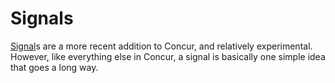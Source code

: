 # Signals

[Signal](https://pursuit.purescript.org/packages/purescript-concur-core/docs/Concur.Core.FRP#t:Signal)s are a more recent addition to Concur, and relatively experimental. However, like everything else in Concur, a signal is basically one simple idea that goes a long way.

